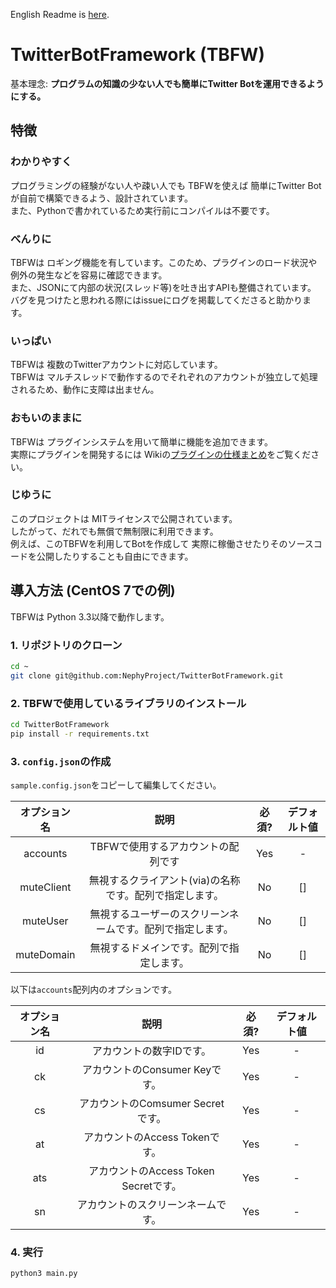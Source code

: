 English Readme is [here](https://github.com/NephyProject/TwitterBotFramework/blob/master/README_EN.md).

# TwitterBotFramework (TBFW)
基本理念: **プログラムの知識の少ない人でも簡単にTwitter Botを運用できるようにする。**

## 特徴
### わかりやすく
プログラミングの経験がない人や疎い人でも TBFWを使えば 簡単にTwitter Botが自前で構築できるよう、設計されています。
<br>また、Pythonで書かれているため実行前にコンパイルは不要です。

### べんりに
TBFWは ロギング機能を有しています。このため、プラグインのロード状況や 例外の発生などを容易に確認できます。
<br>また、JSONにて内部の状況(スレッド等)を吐き出すAPIも整備されています。
<br>バグを見つけたと思われる際にはissueにログを掲載してくださると助かります。

### いっぱい
TBFWは 複数のTwitterアカウントに対応しています。
<br>TBFWは マルチスレッドで動作するのでそれぞれのアカウントが独立して処理されるため、動作に支障は出ません。

### おもいのままに
TBFWは プラグインシステムを用いて簡単に機能を追加できます。
<br>実際にプラグインを開発するには Wikiの[プラグインの仕様まとめ](https://github.com/NephyProject/TwitterBotFramework/wiki/%5B%E3%83%97%E3%83%A9%E3%82%B0%E3%82%A4%E3%83%B3%5D%E4%BB%95%E6%A7%98)をご覧ください。  

### じゆうに
このプロジェクトは MITライセンスで公開されています。
<br>したがって、だれでも無償で無制限に利用できます。
<br>例えば、このTBFWを利用してBotを作成して 実際に稼働させたりそのソースコードを公開したりすることも自由にできます。

## 導入方法 (CentOS 7での例)
TBFWは Python 3.3以降で動作します。

### 1. リポジトリのクローン
```bash
cd ~
git clone git@github.com:NephyProject/TwitterBotFramework.git
```

### 2. TBFWで使用しているライブラリのインストール
```bash
cd TwitterBotFramework
pip install -r requirements.txt
```

### 3. `config.json`の作成
`sample.config.json`をコピーして編集してください。

|オプション名|説明|必須?|デフォルト値|
|:-----------:|:------------:|:-----------:|:------------:|
|accounts|TBFWで使用するアカウントの配列です|Yes|-|
|muteClient|無視するクライアント(via)の名称です。配列で指定します。|No|[]|
|muteUser|無視するユーザーのスクリーンネームです。配列で指定します。|No|[]|
|muteDomain|無視するドメインです。配列で指定します。|No|[]|

以下は`accounts`配列内のオプションです。

|オプション名|説明|必須?|デフォルト値|
|:-----------:|:------------:|:-----------:|:------------:|
|id|アカウントの数字IDです。|Yes|-|
|ck|アカウントのConsumer Keyです。|Yes|-|
|cs|アカウントのComsumer Secretです。|Yes|-|
|at|アカウントのAccess Tokenです。|Yes|-|
|ats|アカウントのAccess Token Secretです。|Yes|-|
|sn|アカウントのスクリーンネームです。|Yes|-|
### 4. 実行
```bash
python3 main.py
```
